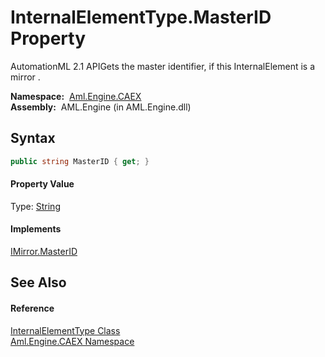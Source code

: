 InternalElementType.MasterID Property
=====================================
AutomationML 2.1 APIGets the master identifier, if this InternalElement is a mirror .

  **Namespace:**  [Aml.Engine.CAEX][1]  
  **Assembly:**  AML.Engine (in AML.Engine.dll)

Syntax
------

```csharp
public string MasterID { get; }
```

#### Property Value
Type: [String][2]
#### Implements
[IMirror.MasterID][3]  


See Also
--------

#### Reference
[InternalElementType Class][4]  
[Aml.Engine.CAEX Namespace][1]  

[1]: ../README.md
[2]: https://docs.microsoft.com/dotnet/api/system.string
[3]: ../IMirror/MasterID.md
[4]: README.md
[5]: https://www.automationml.org
[6]: ../../icons/logoShade.png